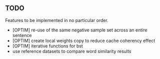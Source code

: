 ## TODO

Features to be implemented in no particular order.

* [OPTIM] re-use of the same negative sample set across an entire sentence
* [OPTIM] create local weights copy to reduce cache coherency effect
* [OPTIM] iterative functions for bst
* use reference datasets to compare word similarity results
